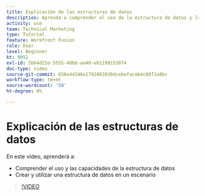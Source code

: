 ```yaml
---
title: Explicación de las estructuras de datos
description: Aprenda a comprender el uso de la estructura de datos y las capacidades, y a crear y utilizar una estructura de datos dentro de un escenario, todo en [!DNL Adobe Workfront Fusion].
activity: use
team: Technical Marketing
type: Tutorial
feature: Workfront Fusion
role: User
level: Beginner
kt: 9052
exl-id: 5b64d25e-5555-400d-ae40-eb1199153874
doc-type: video
source-git-commit: 650e4d346e1792863930dcebafacab4c88f2a8bc
workflow-type: tm+mt
source-wordcount: '50'
ht-degree: 0%

---
```


# Explicación de las estructuras de datos

En este vídeo, aprenderá a:

* Comprender el uso y las capacidades de la estructura de datos
* Crear y utilizar una estructura de datos en un escenario

>[!VIDEO](https://video.tv.adobe.com/v/335293/?quality=12&learn=on)
